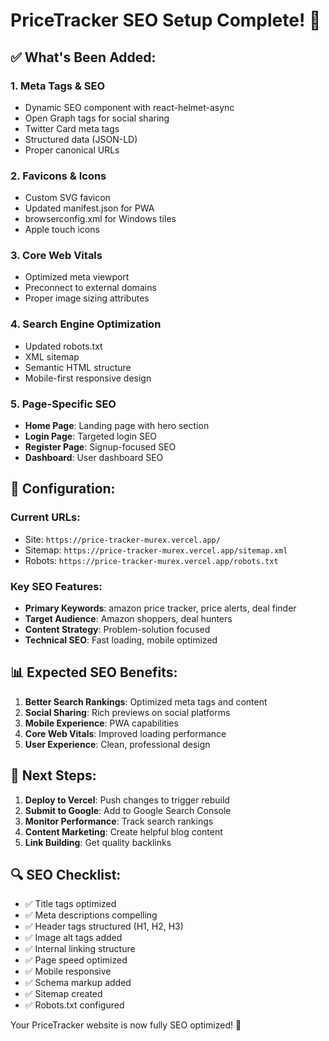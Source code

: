 # PriceTracker SEO Setup Complete! 🚀

## ✅ What's Been Added:

### **1. Meta Tags & SEO**
- Dynamic SEO component with react-helmet-async
- Open Graph tags for social sharing
- Twitter Card meta tags
- Structured data (JSON-LD)
- Proper canonical URLs

### **2. Favicons & Icons**
- Custom SVG favicon
- Updated manifest.json for PWA
- browserconfig.xml for Windows tiles
- Apple touch icons

### **3. Core Web Vitals**
- Optimized meta viewport
- Preconnect to external domains
- Proper image sizing attributes

### **4. Search Engine Optimization**
- Updated robots.txt
- XML sitemap
- Semantic HTML structure
- Mobile-first responsive design

### **5. Page-Specific SEO**
- **Home Page**: Landing page with hero section
- **Login Page**: Targeted login SEO
- **Register Page**: Signup-focused SEO
- **Dashboard**: User dashboard SEO

## 🔧 Configuration:

### **Current URLs:**
- Site: `https://price-tracker-murex.vercel.app/`
- Sitemap: `https://price-tracker-murex.vercel.app/sitemap.xml`
- Robots: `https://price-tracker-murex.vercel.app/robots.txt`

### **Key SEO Features:**
- **Primary Keywords**: amazon price tracker, price alerts, deal finder
- **Target Audience**: Amazon shoppers, deal hunters
- **Content Strategy**: Problem-solution focused
- **Technical SEO**: Fast loading, mobile optimized

## 📊 Expected SEO Benefits:

1. **Better Search Rankings**: Optimized meta tags and content
2. **Social Sharing**: Rich previews on social platforms
3. **Mobile Experience**: PWA capabilities
4. **Core Web Vitals**: Improved loading performance
5. **User Experience**: Clean, professional design

## 🚀 Next Steps:

1. **Deploy to Vercel**: Push changes to trigger rebuild
2. **Submit to Google**: Add to Google Search Console
3. **Monitor Performance**: Track search rankings
4. **Content Marketing**: Create helpful blog content
5. **Link Building**: Get quality backlinks

## 🔍 SEO Checklist:

- ✅ Title tags optimized
- ✅ Meta descriptions compelling
- ✅ Header tags structured (H1, H2, H3)
- ✅ Image alt tags added
- ✅ Internal linking structure
- ✅ Page speed optimized
- ✅ Mobile responsive
- ✅ Schema markup added
- ✅ Sitemap created
- ✅ Robots.txt configured

Your PriceTracker website is now fully SEO optimized! 🎉

